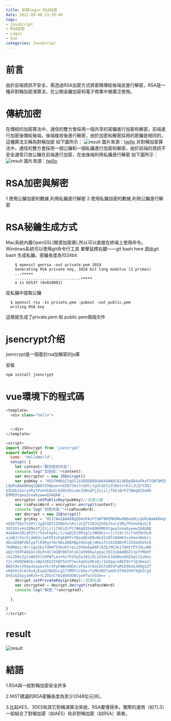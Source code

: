 ```yaml
---
title: 前端login RSA加密
date: 2022-09-08 13:39:48
tags:
- JavaScript
- RSA加密
- Login
- Vue
categories: JavaScript
---
```


# 前言
由於前端資訊不安全，需透過RSA加密方式將密碼傳給後端並進行解密，RSA是一種非對稱加密演算法，在公開金鑰加密和電子商業中被廣泛使用。

<!-- more -->
# 傳統加密
在傳統的加密算法中，通信的雙方會採用一個共享的密鑰進行加密和解密，前端進行加密後傳給後端，後端接收後進行解密，由於加密和解密採用的密鑰是相同的，這種算法又稱為對稱加密
如下圖所示：
![result](../image/javascript/stmmetric.png "result")
圖片來源：<a href="https://www.twilio.com/blog/what-is-public-key-cryptography">twillo</a>
非對稱加密算法中，通信的雙方會採用一個公鑰和一個私鑰進行加密和解密，由於前端的資訊不安全通常只放公鑰在前端進行加密，在由後端利用私鑰進行解密
如下圖所示：
![result](../image/javascript/publictoprivate.png "result")
圖片來源：<a href="https://www.twilio.com/blog/what-is-public-key-cryptography">twillo</a>
# RSA加密與解密
1.使用公鑰加密的數據,利用私鑰進行解密
2.使用私鑰加密的數據,利用公鑰進行解密
# RSA秘鑰生成方式
Mac系統內置OpenSSL(開源加密庫),所以可以直接在終端上使用命令。
Windows系統可以使用git命令行工具
單擊鼠標右鍵——git bash here 調出git bash
生成私鑰，密鑰長度為1024bit
```
    $ openssl genrsa -out private.pem 1024
    Generating RSA private key, 1024 bit long modulus (2 primes)
    ...+++++
    .............................+++++
    e is 65537 (0x010001)
```
從私鑰中提取公鑰
```
  $ openssl rsa -in private.pem -pubout -out public.pem
  writing RSA key
```
這樣就生成了private.pem 和 public.pem兩個文件

# jsencrypt介绍
jsencrypt是一個基於rsa加解密的js庫

安裝
```
npm install jsencrypt 
```

# vue環境下的程式碼

```javascript
<template>
  <div class="hello">
  

  </div>
</template>

<script>
import JSEncrypt from 'jsencrypt'
export default {
  name: 'HelloWorld',
  setup() {
    let content="要加密的内容";
    console.log("加密前:"+content);
    var encryptor = new JSEncrypt() 
    var pubKey = `MIGfMA0GCSqGSIb3DQEBAQUAA4GNADCBiQKBgQD4oPAzFTGWT8MZMKDNw9BBaOOL
LQeRsBAA8KmqCDB8l5SWpae+nG5D73bz7cbOY/JgdCGD31ZX8mtvlKslJLQ7Y2BJ
GZkObJSxryVRy7PoVohQuX/63QtdXivmsIQNo2PjZzjiljTkEiQrP27WmgBIDo0D
B9MEOtgwa2nxwbywwwIDAQAB`;
    encryptor.setPublicKey(pubKey)//設置公鑰
    var rsaPassWord = encryptor.encrypt(content);
    console.log("加密內容:"+rsaPassWord);
    var decrypt = new JSEncrypt()
    var priKey = `MIICWwIBAAKBgQD4oPAzFTGWT8MZMKDNw9BBaOOLLQeRsBAA8KmqCDB8l5SWpae+
nG5D73bz7cbOY/JgdCGD31ZX8mtvlKslJLQ7Y2BJGZkObJSxryVRy7PoVohQuX/6
3QtdXivmsIQNo2PjZzjiljTkEiQrP27WmgBIDo0DB9MEOtgwa2nxwbywwwIDAQAB
AoGAAnZNiqP2Fr/5daFmpkL/J/aq8jDi901gCzJW68ki+cjifs9rJtcTvHZ9nhLH
ujmBJ/Vec5jdmQdciwFU5IxFgKAPF+YDeaQEnEBvWoIdJ8Yv66HkS+xOeesNobrc
46uaDSWFdbCypTlE9KgvYm/8mLOOEHNp19UsgEjdKwiT1tkCQQD+RlZU5mUXG5zA
TK0MAsLr8CrxgoZ6ifd0HfXXknKY+eiiOVDwbpAAP/6Zb/MCVk17QHttPYCHLuNO
aQIrVXPFAkEA+lDLR+dClOGBY8KTmloEJa990XwlppacI9J2xDAdBDZnzp7YMUdY
cUc2D0xZyCsWhZXlS5PW7Lmv+hz7hX3y5wJAS/DL1d1dcbJQdWoxAHZOqtJ2sNxv
t2c/HVHZW4GkciWpIdIGZ1hN75UtP7wckqUdzOKsOir1GOqa/o8EE9cYlQJAeaJl
BW2k9v+Vhkp4uxpexYk/VFpFWWv6N5X/zFms3+0oCEk7uMZ4faMi69AoGJKHgSZT
o6QVXjblAl6vAjEvpQJAGDiLg173MOTcLDAy+7yMGGKDfumHCdTkN1hH79gbICgd
bn5i62SpyiHRzh+tL2DSxCYbLW5KOU6CoxRfw/o55A==`;
    decrypt.setPrivateKey(priKey)//設置私鑰
    var uncrypted = decrypt.decrypt(rsaPassWord)
    console.log("解密:"+uncrypted);
    
  },
 
}
</script>
```

# result
![result](../image/javascript/result.PNG "result")


# 結語

1.RSA與一般對稱加密安全許多

2.NIST建議的RSA密鑰長度為至少2048位元[8]。

3.比起AES、3DES和其它對稱演算法來說，RSA要慢得多。實際的運用（如TLS）一般結合了對稱加密（如AES）和非對稱加密（如RSA）兩者。